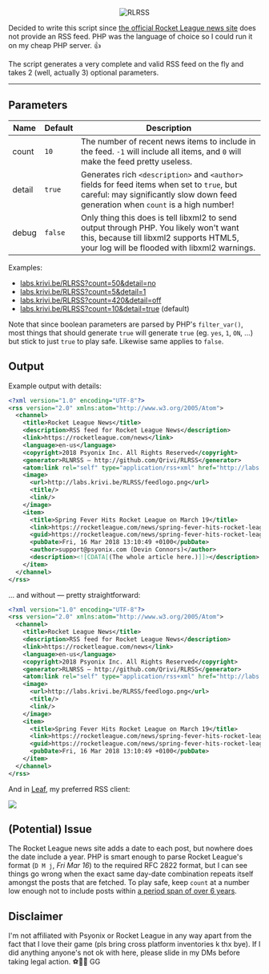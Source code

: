 <p align="center">
  <img alt="RLRSS" src="https://github.com/Qrivi/RLRSS/blob/master/feedlogo.png" />
</p>

Decided to write this script since [the official Rocket League news site](https://www.rocketleague.com/news/) does not provide an RSS feed. PHP was the language of choice so I could run it on my cheap PHP server. 👍

The script generates a very complete and valid RSS feed on the fly and takes 2 (well, actually 3) optional parameters.

* * *

## Parameters

| Name   | Default | Description                                                                                                                                                                       |
| ------ | ------- | --------------------------------------------------------------------------------------------------------------------------------------------------------------------------------- |
| count  | `10`    | The number of recent news items to include in the feed. `-1` will include all items, and `0` will make the feed pretty useless.                                                   |
| detail | `true`  | Generates rich `<description>` and `<author>` fields for feed items when set to `true`, but careful: may significantly slow down feed generation when `count` is a high number!   |
| debug  | `false` | Only thing this does is tell libxml2 to send output through PHP. You likely won't want this, because till libxml2 supports HTML5, your log will be flooded with libxml2 warnings. |

Examples:

-   [labs.krivi.be/RLRSS?count=50&detail=no](http://labs.krivi.be/RLRSS?count=50&detail=no)
-   [labs.krivi.be/RLRSS?count=5&detail=1](http://labs.krivi.be/RLRSS?count=5&detail=1)
-   [labs.krivi.be/RLRSS?count=420&detail=off](http://labs.krivi.be/RLRSS?count=420&detail=off)
-   [labs.krivi.be/RLRSS?count=10&detail=true](http://labs.krivi.be/RLRSS?count=10&detail=true) (default)

Note that since boolean parameters are parsed by PHP's `filter_var()`, most things that should generate `true` will generate `true` (eg. `yes`, `1`, `ON`, ...) but stick to just `true` to play safe. Likewise same applies to `false`.

## Output

Example output with details:

```xml
<?xml version="1.0" encoding="UTF-8"?>
<rss version="2.0" xmlns:atom="http://www.w3.org/2005/Atom">
  <channel>
    <title>Rocket League News</title>
    <description>RSS feed for Rocket League News</description>
    <link>https://rocketleague.com/news</link>
    <language>en-us</language>
    <copyright>2018 Psyonix Inc. All Rights Reserved</copyright>
    <generator>RLNRSS — http://github.com/Qrivi/RLRSS</generator>
    <atom:link rel="self" type="application/rss+xml" href="http://labs.krivi.be/RLRSS"/>
    <image>
      <url>http://labs.krivi.be/RLRSS/feedlogo.png</url>
      <title/>
      <link/>
    </image>
    <item>
      <title>Spring Fever Hits Rocket League on March 19</title>
      <link>https://rocketleague.com/news/spring-fever-hits-rocket-league-on-march-19/</link>
      <guid>https://rocketleague.com/news/spring-fever-hits-rocket-league-on-march-19/</guid>
      <pubDate>Fri, 16 Mar 2018 13:10:49 +0100</pubDate>
      <author>support@psyonix.com (Devin Connors)</author>
      <description><![CDATA[(The whole article here.)]]></description>
    </item>
  </channel>
</rss>
```

... and without — pretty straightforward:

```xml
<?xml version="1.0" encoding="UTF-8"?>
<rss version="2.0" xmlns:atom="http://www.w3.org/2005/Atom">
  <channel>
    <title>Rocket League News</title>
    <description>RSS feed for Rocket League News</description>
    <link>https://rocketleague.com/news</link>
    <language>en-us</language>
    <copyright>2018 Psyonix Inc. All Rights Reserved</copyright>
    <generator>RLNRSS — http://github.com/Qrivi/RLRSS</generator>
    <atom:link rel="self" type="application/rss+xml" href="http://labs.krivi.be/RLRSS"/>
    <image>
      <url>http://labs.krivi.be/RLRSS/feedlogo.png</url>
      <title/>
      <link/>
    </image>
    <item>
      <title>Spring Fever Hits Rocket League on March 19</title>
      <link>https://rocketleague.com/news/spring-fever-hits-rocket-league-on-march-19/</link>
      <guid>https://rocketleague.com/news/spring-fever-hits-rocket-league-on-march-19/</guid>
      <pubDate>Fri, 16 Mar 2018 13:10:49 +0100</pubDate>
    </item>
  </channel>
</rss>
```

And in [Leaf](https://itunes.apple.com/app/id576338668), my preferred RSS client:

![](https://i.imgur.com/VFwGpID.jpg)

## (Potential) Issue

The Rocket League news site adds a date to each post, but nowhere does the date include a year. PHP is smart enough to parse Rocket League's format (`D M j`, _Fri Mar 16_) to the required RFC 2822 format, but I can see things go wrong when the exact same day-date combination repeats itself amongst the posts that are fetched. To play safe, keep `count` at a number low enough not to include posts within [a period span of over 6 years](https://www.quora.com/How-often-in-years-do-calendars-repeat-with-the-same-day-date-combinations).

## Disclaimer

I'm not affiliated with Psyonix or Rocket League in any way apart from the fact that I love their game (pls bring cross platform inventories k thx bye). If I did anything anyone's not ok with here, please slide in my DMs before taking legal action. ⚽️🚙🚗 GG

